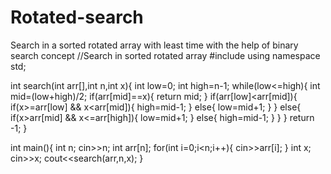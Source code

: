 # Rotated-search
Search in a sorted rotated array with least time with the help of binary search concept
//Search in sorted rotated array
#include<iostream>
using namespace std;

int search(int arr[],int n,int x){
	int low=0;
	int high=n-1;
	while(low<=high){
		int mid=(low+high)/2;
		if(arr[mid]==x){
			return mid;
		}
		if(arr[low]<arr[mid]){
			if(x>=arr[low] && x<arr[mid]){
				high=mid-1;
			}
			else{
				low=mid+1;
			}
		}
		else{
			if(x>arr[mid] && x<=arr[high]){
				low=mid+1;
			}
			else{
				high=mid-1;
			}
		}
	}
	return -1;
}

int main(){
	int n;
	cin>>n;
	int arr[n];
	for(int i=0;i<n;i++){
		cin>>arr[i];
	}
	int x;
	cin>>x;
	cout<<search(arr,n,x);
}
